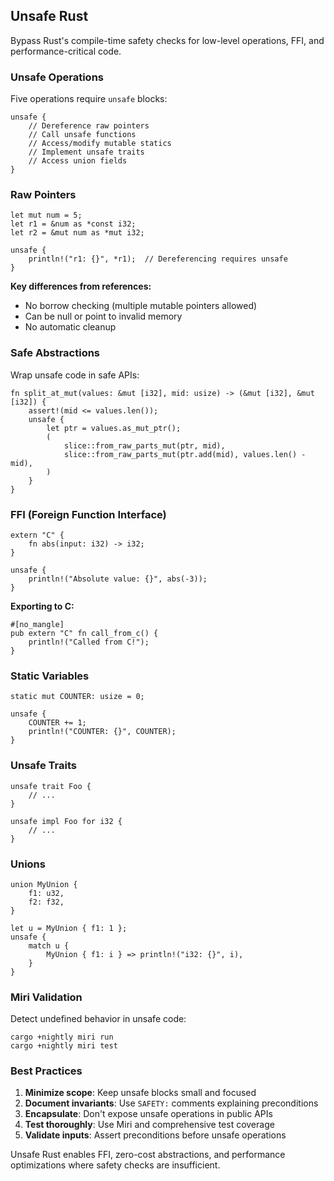 ## Unsafe Rust

Bypass Rust's compile-time safety checks for low-level operations, FFI, and performance-critical code.

### Unsafe Operations

Five operations require `unsafe` blocks:

```rust,editable
unsafe {
    // Dereference raw pointers
    // Call unsafe functions
    // Access/modify mutable statics  
    // Implement unsafe traits
    // Access union fields
}
```

### Raw Pointers

```rust,editable
let mut num = 5;
let r1 = &num as *const i32;
let r2 = &mut num as *mut i32;

unsafe {
    println!("r1: {}", *r1);  // Dereferencing requires unsafe
}
```

**Key differences from references:**
- No borrow checking (multiple mutable pointers allowed)
- Can be null or point to invalid memory
- No automatic cleanup

### Safe Abstractions

Wrap unsafe code in safe APIs:

```rust,editable
fn split_at_mut(values: &mut [i32], mid: usize) -> (&mut [i32], &mut [i32]) {
    assert!(mid <= values.len());
    unsafe {
        let ptr = values.as_mut_ptr();
        (
            slice::from_raw_parts_mut(ptr, mid),
            slice::from_raw_parts_mut(ptr.add(mid), values.len() - mid),
        )
    }
}
```

### FFI (Foreign Function Interface)

```rust,editable
extern "C" {
    fn abs(input: i32) -> i32;
}

unsafe {
    println!("Absolute value: {}", abs(-3));
}
```

**Exporting to C:**
```rust,editable
#[no_mangle]
pub extern "C" fn call_from_c() {
    println!("Called from C!");
}
```

### Static Variables

```rust,editable
static mut COUNTER: usize = 0;

unsafe {
    COUNTER += 1;
    println!("COUNTER: {}", COUNTER);
}
```

### Unsafe Traits

```rust,editable
unsafe trait Foo {
    // ...
}

unsafe impl Foo for i32 {
    // ...
}
```

### Unions

```rust,editable
union MyUnion {
    f1: u32,
    f2: f32,
}

let u = MyUnion { f1: 1 };
unsafe {
    match u {
        MyUnion { f1: i } => println!("i32: {}", i),
    }
}
```

### Miri Validation

Detect undefined behavior in unsafe code:

```console
cargo +nightly miri run
cargo +nightly miri test
```

### Best Practices

1. **Minimize scope**: Keep unsafe blocks small and focused
2. **Document invariants**: Use `SAFETY:` comments explaining preconditions  
3. **Encapsulate**: Don't expose unsafe operations in public APIs
4. **Test thoroughly**: Use Miri and comprehensive test coverage
5. **Validate inputs**: Assert preconditions before unsafe operations

Unsafe Rust enables FFI, zero-cost abstractions, and performance optimizations where safety checks are insufficient.

[dangling-references]: ch04-02-references-and-borrowing.html#dangling-references
[ABI]: ../reference/items/external-blocks.html#abi
[differences-between-variables-and-constants]: ch03-01-variables-and-mutability.html#constants
[extensible-concurrency-with-the-sync-and-send-traits]: ch16-04-extensible-concurrency-sync-and-send.html#extensible-concurrency-with-the-sync-and-send-traits
[the-slice-type]: ch04-03-slices.html#the-slice-type
[unions]: ../reference/items/unions.html
[miri]: https://github.com/rust-lang/miri
[editions]: appendix-05-editions.html
[nightly]: appendix-07-nightly-rust.html
[nomicon]: https://doc.rust-lang.org/nomicon/
